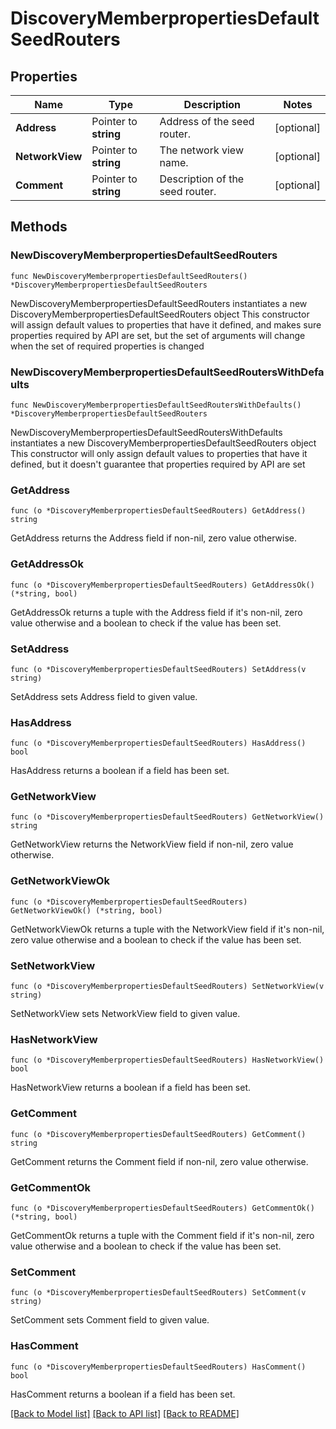 # DiscoveryMemberpropertiesDefaultSeedRouters

## Properties

Name | Type | Description | Notes
------------ | ------------- | ------------- | -------------
**Address** | Pointer to **string** | Address of the seed router. | [optional] 
**NetworkView** | Pointer to **string** | The network view name. | [optional] 
**Comment** | Pointer to **string** | Description of the seed router. | [optional] 

## Methods

### NewDiscoveryMemberpropertiesDefaultSeedRouters

`func NewDiscoveryMemberpropertiesDefaultSeedRouters() *DiscoveryMemberpropertiesDefaultSeedRouters`

NewDiscoveryMemberpropertiesDefaultSeedRouters instantiates a new DiscoveryMemberpropertiesDefaultSeedRouters object
This constructor will assign default values to properties that have it defined,
and makes sure properties required by API are set, but the set of arguments
will change when the set of required properties is changed

### NewDiscoveryMemberpropertiesDefaultSeedRoutersWithDefaults

`func NewDiscoveryMemberpropertiesDefaultSeedRoutersWithDefaults() *DiscoveryMemberpropertiesDefaultSeedRouters`

NewDiscoveryMemberpropertiesDefaultSeedRoutersWithDefaults instantiates a new DiscoveryMemberpropertiesDefaultSeedRouters object
This constructor will only assign default values to properties that have it defined,
but it doesn't guarantee that properties required by API are set

### GetAddress

`func (o *DiscoveryMemberpropertiesDefaultSeedRouters) GetAddress() string`

GetAddress returns the Address field if non-nil, zero value otherwise.

### GetAddressOk

`func (o *DiscoveryMemberpropertiesDefaultSeedRouters) GetAddressOk() (*string, bool)`

GetAddressOk returns a tuple with the Address field if it's non-nil, zero value otherwise
and a boolean to check if the value has been set.

### SetAddress

`func (o *DiscoveryMemberpropertiesDefaultSeedRouters) SetAddress(v string)`

SetAddress sets Address field to given value.

### HasAddress

`func (o *DiscoveryMemberpropertiesDefaultSeedRouters) HasAddress() bool`

HasAddress returns a boolean if a field has been set.

### GetNetworkView

`func (o *DiscoveryMemberpropertiesDefaultSeedRouters) GetNetworkView() string`

GetNetworkView returns the NetworkView field if non-nil, zero value otherwise.

### GetNetworkViewOk

`func (o *DiscoveryMemberpropertiesDefaultSeedRouters) GetNetworkViewOk() (*string, bool)`

GetNetworkViewOk returns a tuple with the NetworkView field if it's non-nil, zero value otherwise
and a boolean to check if the value has been set.

### SetNetworkView

`func (o *DiscoveryMemberpropertiesDefaultSeedRouters) SetNetworkView(v string)`

SetNetworkView sets NetworkView field to given value.

### HasNetworkView

`func (o *DiscoveryMemberpropertiesDefaultSeedRouters) HasNetworkView() bool`

HasNetworkView returns a boolean if a field has been set.

### GetComment

`func (o *DiscoveryMemberpropertiesDefaultSeedRouters) GetComment() string`

GetComment returns the Comment field if non-nil, zero value otherwise.

### GetCommentOk

`func (o *DiscoveryMemberpropertiesDefaultSeedRouters) GetCommentOk() (*string, bool)`

GetCommentOk returns a tuple with the Comment field if it's non-nil, zero value otherwise
and a boolean to check if the value has been set.

### SetComment

`func (o *DiscoveryMemberpropertiesDefaultSeedRouters) SetComment(v string)`

SetComment sets Comment field to given value.

### HasComment

`func (o *DiscoveryMemberpropertiesDefaultSeedRouters) HasComment() bool`

HasComment returns a boolean if a field has been set.


[[Back to Model list]](../README.md#documentation-for-models) [[Back to API list]](../README.md#documentation-for-api-endpoints) [[Back to README]](../README.md)


